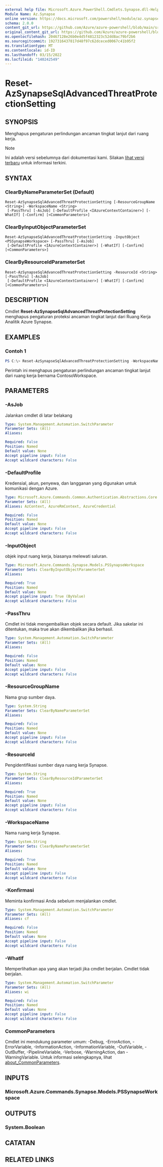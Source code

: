 ```yaml
---
external help file: Microsoft.Azure.PowerShell.Cmdlets.Synapse.dll-Help.xml
Module Name: Az.Synapse
online version: https://docs.microsoft.com/powershell/module/az.synapse/reset-azsynapsesqladvancedthreatprotectionsetting
schema: 2.0.0
content_git_url: https://github.com/Azure/azure-powershell/blob/main/src/Synapse/Synapse/help/Reset-AzSynapseSqlAdvancedThreatProtectionSetting.md
original_content_git_url: https://github.com/Azure/azure-powershell/blob/main/src/Synapse/Synapse/help/Reset-AzSynapseSqlAdvancedThreatProtectionSetting.md
ms.openlocfilehash: 20467128e26b0e4d5f4812323c52dd8ac79bf2b6
ms.sourcegitcommit: 1927316437817d48f97c62dceced0067c41b95f2
ms.translationtype: MT
ms.contentlocale: id-ID
ms.lasthandoff: 03/15/2022
ms.locfileid: "140242549"
---
```

# Reset-AzSynapseSqlAdvancedThreatProtectionSetting

## SYNOPSIS
Menghapus pengaturan perlindungan ancaman tingkat lanjut dari ruang kerja.

> [!NOTE]
>Ini adalah versi sebelumnya dari dokumentasi kami. Silakan [lihat versi terbaru](/powershell/module/az.synapse/reset-azsynapsesqladvancedthreatprotectionsetting) untuk informasi terkini.

## SYNTAX

### ClearByNameParameterSet (Default)
```
Reset-AzSynapseSqlAdvancedThreatProtectionSetting [-ResourceGroupName <String>] -WorkspaceName <String>
 [-PassThru] [-AsJob] [-DefaultProfile <IAzureContextContainer>] [-WhatIf] [-Confirm] [<CommonParameters>]
```

### ClearByInputObjectParameterSet
```
Reset-AzSynapseSqlAdvancedThreatProtectionSetting -InputObject <PSSynapseWorkspace> [-PassThru] [-AsJob]
 [-DefaultProfile <IAzureContextContainer>] [-WhatIf] [-Confirm] [<CommonParameters>]
```

### ClearByResourceIdParameterSet
```
Reset-AzSynapseSqlAdvancedThreatProtectionSetting -ResourceId <String> [-PassThru] [-AsJob]
 [-DefaultProfile <IAzureContextContainer>] [-WhatIf] [-Confirm] [<CommonParameters>]
```

## DESCRIPTION
Cmdlet **Reset-AzSynapseSqlAdvancedThreatProtectionSetting** menghapus pengaturan proteksi ancaman tingkat lanjut dari Ruang Kerja Analitik Azure Synapse.

## EXAMPLES

### Contoh 1
```powershell
PS C:\> Reset-AzSynapseSqlAdvancedThreatProtectionSetting -WorkspaceName ContosoWorkspace
```

Perintah ini menghapus pengaturan perlindungan ancaman tingkat lanjut dari ruang kerja bernama ContosoWorkspace.

## PARAMETERS

### -AsJob
Jalankan cmdlet di latar belakang

```yaml
Type: System.Management.Automation.SwitchParameter
Parameter Sets: (All)
Aliases:

Required: False
Position: Named
Default value: None
Accept pipeline input: False
Accept wildcard characters: False
```

### -DefaultProfile
Kredensial, akun, penyewa, dan langganan yang digunakan untuk komunikasi dengan Azure.

```yaml
Type: Microsoft.Azure.Commands.Common.Authentication.Abstractions.Core.IAzureContextContainer
Parameter Sets: (All)
Aliases: AzContext, AzureRmContext, AzureCredential

Required: False
Position: Named
Default value: None
Accept pipeline input: False
Accept wildcard characters: False
```

### -InputObject
objek input ruang kerja, biasanya melewati saluran.

```yaml
Type: Microsoft.Azure.Commands.Synapse.Models.PSSynapseWorkspace
Parameter Sets: ClearByInputObjectParameterSet
Aliases:

Required: True
Position: Named
Default value: None
Accept pipeline input: True (ByValue)
Accept wildcard characters: False
```

### -PassThru
Cmdlet ini tidak mengembalikan objek secara default.
Jika sakelar ini ditentukan, maka true akan dikembalikan jika berhasil.

```yaml
Type: System.Management.Automation.SwitchParameter
Parameter Sets: (All)
Aliases:

Required: False
Position: Named
Default value: None
Accept pipeline input: False
Accept wildcard characters: False
```

### -ResourceGroupName
Nama grup sumber daya.

```yaml
Type: System.String
Parameter Sets: ClearByNameParameterSet
Aliases:

Required: False
Position: Named
Default value: None
Accept pipeline input: False
Accept wildcard characters: False
```

### -ResourceId
Pengidentifikasi sumber daya ruang kerja Synapse.

```yaml
Type: System.String
Parameter Sets: ClearByResourceIdParameterSet
Aliases:

Required: True
Position: Named
Default value: None
Accept pipeline input: False
Accept wildcard characters: False
```

### -WorkspaceName
Nama ruang kerja Synapse.

```yaml
Type: System.String
Parameter Sets: ClearByNameParameterSet
Aliases:

Required: True
Position: Named
Default value: None
Accept pipeline input: False
Accept wildcard characters: False
```

### -Konfirmasi
Meminta konfirmasi Anda sebelum menjalankan cmdlet.

```yaml
Type: System.Management.Automation.SwitchParameter
Parameter Sets: (All)
Aliases: cf

Required: False
Position: Named
Default value: None
Accept pipeline input: False
Accept wildcard characters: False
```

### -WhatIf
Memperlihatkan apa yang akan terjadi jika cmdlet berjalan.
Cmdlet tidak berjalan.

```yaml
Type: System.Management.Automation.SwitchParameter
Parameter Sets: (All)
Aliases: wi

Required: False
Position: Named
Default value: None
Accept pipeline input: False
Accept wildcard characters: False
```

### CommonParameters
Cmdlet ini mendukung parameter umum: -Debug, -ErrorAction, -ErrorVariable, -InformationAction, -InformationVariable, -OutVariable, -OutBuffer, -PipelineVariable, -Verbose, -WarningAction, dan -WarningVariable. Untuk informasi selengkapnya, lihat [about_CommonParameters](http://go.microsoft.com/fwlink/?LinkID=113216).

## INPUTS

### Microsoft.Azure.Commands.Synapse.Models.PSSynapseWorkspace

## OUTPUTS

### System.Boolean

## CATATAN

## RELATED LINKS

